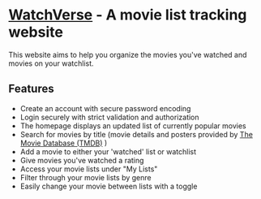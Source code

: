 # [WatchVerse](https://watchverse-movielist.netlify.app) - A movie list tracking website
This website aims to help you organize the movies you've watched and movies on your watchlist.

## Features
- Create an account with secure password encoding
- Login securely with strict validation and authorization
- The homepage displays an updated list of currently popular movies 
- Search for movies by title (movie details and posters provided by [The Movie Database (TMDB)](https://www.themoviedb.org/) )
- Add a movie to either your 'watched' list or watchlist
- Give movies you've watched a rating
- Access your movie lists under "My Lists"
- Filter through your movie lists by genre
- Easily change your movie between lists with a toggle
